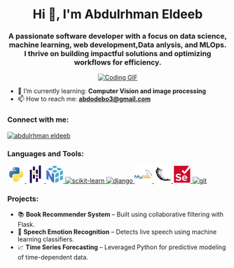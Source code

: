 <h1 align="center">Hi 👋, I'm Abdulrhman Eldeeb</h1>
<h3 align="center">A passionate software developer with a focus on data science, machine learning, web development,Data anlysis, and MLOps. I thrive on building impactful solutions and optimizing workflows for efficiency.</h3>

<p align="center">
  <a href="https://cdn.dribbble.com/users/1019864/screenshots/3079099/media/9e5055da2ee6c899aab9403ceb7d0dc3.gif">
    <img src="https://cdn.dribbble.com/users/1019864/screenshots/3079099/media/9e5055da2ee6c899aab9403ceb7d0dc3.gif" alt="Coding GIF" width="400"/>
  </a>
</p>

- 🌱 I’m currently learning: **Computer Vision and image processing**
- 📫 How to reach me: **abdodebo3@gmail.com**

<h3 align="left">Connect with me:</h3>
<p align="left">
<a href="https://linkedin.com/in/abdulrahman-eldeeb-8b4621253" target="blank"><img align="center" src="https://raw.githubusercontent.com/rahuldkjain/github-profile-readme-generator/master/src/images/icons/Social/linked-in-alt.svg" alt="abdulrhman eldeeb" height="30" width="40" /></a>


<h3 align="left">Languages and Tools:</h3>
<p align="left"> 
  <a href="https://www.python.org" target="_blank" rel="noreferrer"> 
    <img src="https://raw.githubusercontent.com/devicons/devicon/master/icons/python/python-original.svg" alt="python" width="40" height="40"/> 
  </a>
  <a href="https://pandas.pydata.org/" target="_blank" rel="noreferrer"> 
    <img src="https://raw.githubusercontent.com/devicons/devicon/master/icons/pandas/pandas-original.svg" alt="pandas" width="40" height="40"/> 
  </a>
  <a href="https://numpy.org/" target="_blank" rel="noreferrer">
    <img src="https://raw.githubusercontent.com/devicons/devicon/master/icons/numpy/numpy-original.svg" alt="numpy" width="40" height="40"/> 
  </a>
  <a href="https://scikit-learn.org/" target="_blank" rel="noreferrer"> 
    <img src="https://raw.githubusercontent.com/devicons/devicon/master/icons/scikit-learn/scikit-learn-original.svg" alt="scikit-learn" width="40" height="40"/> 
  </a>
  <a href="https://www.djangoproject.com/" target="_blank" rel="noreferrer"> 
    <img src="https://cdn.worldvectorlogo.com/logos/django.svg" alt="django" width="40" height="40"/> 
  </a>
  <a href="https://www.mysql.com/" target="_blank" rel="noreferrer"> 
    <img src="https://raw.githubusercontent.com/devicons/devicon/master/icons/mysql/mysql-original-wordmark.svg" alt="mysql" width="40" height="40"/> 
  </a>
  <a href="https://flask.palletsprojects.com/" target="_blank" rel="noreferrer"> 
    <img src="https://raw.githubusercontent.com/devicons/devicon/master/icons/flask/flask-original.svg" alt="flask" width="40" height="40"/> 
  </a>
  <a href="https://www.selenium.dev/" target="_blank" rel="noreferrer"> 
    <img src="https://raw.githubusercontent.com/devicons/devicon/master/icons/selenium/selenium-original.svg" alt="selenium" width="40" height="40"/> 
  </a>
  <a href="https://git-scm.com/" target="_blank" rel="noreferrer"> 
    <img src="https://www.vectorlogo.zone/logos/git-scm/git-scm-icon.svg" alt="git" width="40" height="40"/> 
  </a>
</p>

<h3 align="left">Projects:</h3>
<ul>
  <li>📚 <strong>Book Recommender System</strong> – Built using collaborative filtering with Flask.</li>
  <li>🎤 <strong>Speech Emotion Recognition</strong> – Detects live speech using machine learning classifiers.</li>
  <li>📈 <strong>Time Series Forecasting</strong> – Leveraged Python for predictive modeling of time-dependent data.</li>
</ul>

